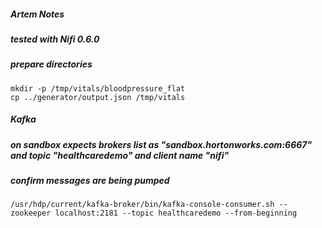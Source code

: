 ##### Artem Notes
##### tested with Nifi 0.6.0

##### prepare directories
```
mkdir -p /tmp/vitals/bloodpressure_flat
cp ../generator/output.json /tmp/vitals
```

##### Kafka
##### on sandbox expects brokers list as "sandbox.hortonworks.com:6667" and topic "healthcaredemo" and client name "nifi"
##### confirm messages are being pumped
```
/usr/hdp/current/kafka-broker/bin/kafka-console-consumer.sh --zookeeper localhost:2181 --topic healthcaredemo --from-beginning
```

